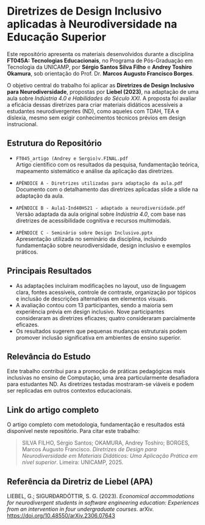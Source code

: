 
# Diretrizes de Design Inclusivo aplicadas à Neurodiversidade na Educação Superior

Este repositório apresenta os materiais desenvolvidos durante a disciplina **FT045A: Tecnologias Educacionais**, no Programa de Pós-Graduação em Tecnologia da UNICAMP, por **Sérgio Santos Silva Filho** e **Andrey Toshiro Okamura**, sob orientação do Prof. Dr. **Marcos Augusto Francisco Borges**.

O objetivo central do trabalho foi aplicar as **Diretrizes de Design Inclusivo para Neurodiversidade**, propostas por **Liebel (2023)**, na adaptação de uma aula sobre *Indústria 4.0 e Habilidades do Século XXI*. A proposta foi avaliar a eficácia dessas diretrizes para criar materiais didáticos acessíveis a estudantes neurodivergentes (ND), como aqueles com TDAH, TEA e dislexia, mesmo sem exigir conhecimentos técnicos prévios em design instrucional.

## Estrutura do Repositório

- `FT045_artigo (Andrey e Sergio)v.FINAL.pdf`  
  Artigo científico com os resultados da pesquisa, fundamentação teórica, mapeamento sistemático e análise da aplicação das diretrizes.

- `APÊNDICE A - Diretrizes utilizadas para adaptação da aula.pdf`  
  Documento com o detalhamento das diretrizes aplicadas slide a slide na adaptação da aula.

- `APÊNDICE B - Aula1-Ind40HS21 - adaptado a neurodiversidade.pdf`  
  Versão adaptada da aula original sobre *Indústria 4.0*, com base nas diretrizes de acessibilidade cognitiva e recursos multimodais.

- `APÊNDICE C - Seminário sobre Design Inclusivo.pptx`  
  Apresentação utilizada no seminário da disciplina, incluindo fundamentação sobre neurodiversidade, design inclusivo e exemplos práticos.

## Principais Resultados

- As adaptações incluíram modificações no layout, uso de linguagem clara, fontes acessíveis, controle de contraste, organização por tópicos e inclusão de descrições alternativas em elementos visuais.
- A avaliação contou com 13 participantes, sendo a maioria sem experiência prévia em design inclusivo. Nove participantes consideraram as diretrizes eficazes; quatro consideraram parcialmente eficazes.
- Os resultados sugerem que pequenas mudanças estruturais podem promover inclusão significativa em ambientes de ensino superior.

## Relevância do Estudo

Este trabalho contribui para a promoção de práticas pedagógicas mais inclusivas no ensino de Computação, uma área particularmente desafiadora para estudantes ND. As diretrizes testadas mostraram-se viáveis e podem ser replicadas em outros contextos educacionais.

## Link do artigo completo

O artigo completo com metodologia, fundamentação e resultados está disponível neste repositório. Para citar este trabalho:

> SILVA FILHO, Sérgio Santos; OKAMURA, Andrey Toshiro; BORGES, Marcos Augusto Francisco. *Diretrizes de Design para Neurodiversidade em Materiais Didáticos: Uma Aplicação Prática em nível superior*. Limeira: UNICAMP, 2025.

## Referência da Diretriz de Liebel (APA)

LIEBEL, G.; SIGURÐARDÓTTIR, S. G. (2023). *Economical accommodations for neurodivergent students in software engineering education: Experiences from an intervention in four undergraduate courses*. arXiv. https://doi.org/10.48550/arXiv.2306.07643
